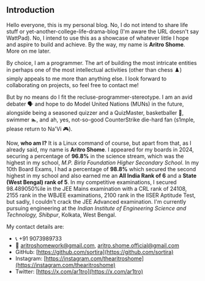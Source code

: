 
## Introduction
Hello everyone, this is my personal blog. No, I do not intend to share life stuff or yet-another-college-life-drama-blog (I'm aware the URL doesn't say WattPad). No, I intend to use this as a showcase of whatever little I hope and aspire to build and achieve. By the way, my name is **Aritro Shome**. More on me later.

By choice, I am a programmer. The art of building the most intricate entities in perhaps one of the most intellectual activities (other than chess ♟️) simply appeals to me more than anything else. I look forward to collaborating on projects, so feel free to contact me! 

But by no means do I fit the recluse-programmer-stereotype. I am an avid debater 🗣️ and hope to do Model United Nations (MUNs) in the future, alongside being a seasoned quizzer and a QuizMaster, basketballer 🏀, swimmer 🏊, and ah, yes, not-so-good CounterStrike die-hard fan (s1mple, please return to Na'Vi 🎮).

Now, **who am I?** It is a Linux command of course, but apart from that, as I already said, my name is **Aritro Shome**. I appeared for my boards in 2024, securing a percentage of **96.8%** in the science stream, which was the highest in my school, *M.P. Birla Foundation Higher Secondary School*. In my 10th Board Exams, I had a percentage of **98.8%** which secured the second highest in my school and also earned me an **All India Rank of 6** and a **State (West Bengal) rank of 5**. In my competitive examinations, I secured 98.489050%ile in the JEE Mains examination with a CRL rank of 24108, 2155 rank in the WBJEE examinations, 2100 rank in the IISER Aptitude Test, but sadly, I couldn't crack the JEE Advanced examination. I'm currently pursuing engineering at the *Indian Institute of Engineering Science and Technology, Shibpur*, Kolkata, West Bengal.

My contact details are:

- 📞 +91 9073989733
- 📧 aritroshomework@gmail.com, aritro.shome.official@gmail.com
- GitHub: [https://github.com/sortira](https://github.com/sortira)
- Instagram: [https://instagram.com/thearitroshome](https://instagram.com/thearitroshome)
- Twitter: [https://x.com/ar1tro](https://x.com/ar1tro)
